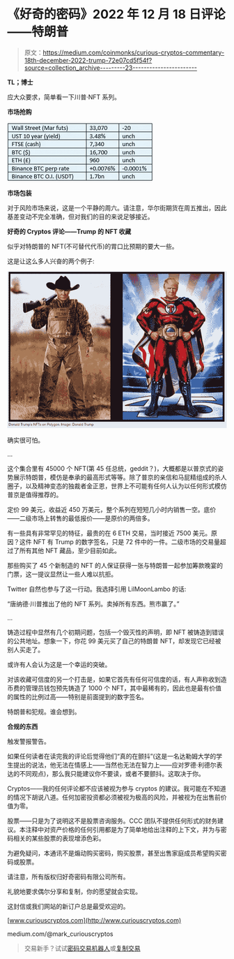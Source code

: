 # 《好奇的密码》2022 年 12 月 18 日评论——特朗普

> 原文：<https://medium.com/coinmonks/curious-cryptos-commentary-18th-december-2022-trump-72e07cd5f54f?source=collection_archive---------23----------------------->

**TL；博士**

应大众要求，简单看一下川普·NFT 系列。

**市场抢购**

![](img/a627ed175a20f15295ee32f81902bb8e.png)

**市场包装**

对于风险市场来说，这是一个平静的周六。请注意，华尔街期货在周五推出，因此基差变动不完全准确，但对我们的目的来说足够接近。

**好奇的 Cryptos 评论——Trump 的 NFT 收藏**

似乎对特朗普的 NFT(不可替代代币)的胃口比预期的要大一些。

这是让这么多人兴奋的两个例子:

![](img/fb881402952064487615fdd13b9a39fa.png)

确实很可怕。

…

这个集合里有 45000 个 NFT(第 45 任总统，geddit？)，大概都是以普京式的姿势展示特朗普，模仿是奉承的最高形式等等。除了普京的亲信和马屁精组成的杀人圈子，以及精神变态的独裁者金正恩，世界上不可能有任何人认为以任何形式模仿普京是值得推荐的。

定价 99 美元，收益近 450 万美元，整个系列在短短几小时内销售一空。底价——二级市场上转售的最低报价——是原价的两倍多。

有一些具有非常罕见的特征，最贵的在 6 ETH 交易，当时接近 7500 美元。原因？这件 NFT 有 Trump 的数字签名，只是 72 件中的一件。二级市场的交易量超过了所有其他 NFT 藏品，至少目前如此。

那些购买了 45 个新制造的 NFT 的人保证获得一张与特朗普一起参加筹款晚宴的门票，这一提议显然让一些人难以抗拒。

Twitter 自然也参与了这一行动。我选择引用 LilMoonLambo 的话:

“唐纳德·川普推出了他的 NFT 系列。卖掉所有东西。熊市赢了。”

…

铸造过程中显然有几个初期问题，包括一个毁灭性的声明，即 NFT 被铸造到错误的公共地址。想象一下，你花 99 美元买了自己的特朗普 NFT，却发现它已经被别人买走了。

或许有人会认为这是一个幸运的突破。

对该收藏可信度的另一个打击是，如果它首先有任何可信度的话，有人声称收到造币费的管理员钱包预先铸造了 1000 个 NFT，其中最稀有的，因此也是最有价值的属性的比例过高——特别是前面提到的数字签名。

特朗普和犯规。谁会想到。

**合规的东西**

触发警报警告。

如果任何读者在读完我的评论后觉得他们“真的在颤抖”(这是一名达勒姆大学的学生提出的说法，他无法在情感上——当然也无法在智力上——应对罗德·利德尔表达的不同观点)，那么我只能建议你不要读，或者不要颤抖。这取决于你。

Cryptos——我的任何评论都不应该被视为参与 cryptos 的建议。我可能在不知道的情况下胡说八道。任何加密投资都必须被视为极高的风险，并被视为在出售前价值为零。

股票——只是为了说明这不是股票咨询服务。CCC 团队不提供任何形式的财务建议。本注释中对资产价格的任何引用都是为了简单地给出注释的上下文，并为与密码相关的某些股票的表现增添色彩。

为避免疑问，本通讯不是煽动购买密码，购买股票，甚至出售家庭成员希望购买密码或股票。

请注意，所有版权归好奇密码有限公司所有。

礼貌地要求偶尔分享和复制，你的愿望就会实现。

这封信或我们网站的新订户总是最受欢迎的。

[www.curiouscryptos.com](http://www.curiouscryptos.com)

medium.com/@mark_curiouscryptos

> 交易新手？试试[密码交易机器人](/coinmonks/crypto-trading-bot-c2ffce8acb2a)或[复制交易](/coinmonks/top-10-crypto-copy-trading-platforms-for-beginners-d0c37c7d698c)